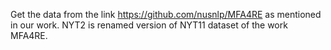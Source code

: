 

Get the data from the link https://github.com/nusnlp/MFA4RE as mentioned in our work. NYT2 is renamed version of NYT11 dataset of the work MFA4RE.
